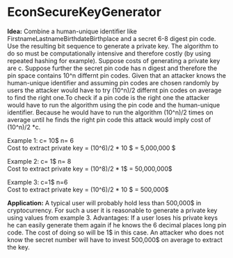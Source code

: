 # EconSecureKeyGenerator
<strong>Idea:</strong> Combine a human-unique identifier like FirstnameLastnameBirthdateBirthplace and a secret 6-8 digest pin code. Use the resulting bit sequence to generate a private key. The algorithm to do so must be computationally intensive and therefore costly (by using repeated hashing for example). Suppose costs of generating a private key are c. Suppose further the secret pin code has n digest and therefore the pin space contains 10^n differnt pin codes. Given that an attacker knows the human-unique identifier and assuming pin codes are chosen randomly by users the attacker would have to try (10^n)/2 differnt pin codes on average to find the right one.To check if a pin code is the right one the attacker would have to run the algorithm using the pin code and the human-unique identifier. Because he would have to run the algorithm (10^n)/2 times on average until he finds the right pin code this attack would imply cost of (10^n)/2 *c.

<p>Example 1: c= 10$ n= 6 
<br>
Cost to extract private key = (10^6)/2 * 10 $ = 5,000,000 $
<br></p>
<p>Example 2: c= 1$ n= 8
<br>
Cost to extract private key = (10^8)/2 * 1$ = 50,000,000$</p>
<p>Example 3: c=1$ n=6
<br>
Cost to extract private key = (10^6)/2 * 10 $ = 500,000$</p>

<strong>Application:</strong> A typical user will probably hold less than 500,000$ in cryptocurrency. For such a user it is reasonable to generate a private key using values from example 3. Advantages: If a user loses his private keys he can easily generate them again if he knows the 6 decimal places long pin code. The cost of doing so will be 1$ in this case. An attacker who does not know the secret number will have to invest 500,000$ on average to extract the key.
